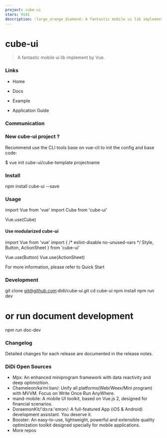 ```yaml
---
project: cube-ui
stars: 9141
description: :large_orange_diamond: A fantastic mobile ui lib implement by Vue
---
```


cube-ui
=======

> A fantastic mobile ui lib implement by Vue.

### Links

-   Home
    
-   Docs
    
-   Example
    
-   Application Guide
    

### Communication

### New cube-ui project ?

Recommend use the CLI tools base on vue-cli to init the config and base code:

$ vue init cube-ui/cube-template projectname

### Install

npm install cube-ui --save

### Usage

import Vue from 'vue'
import Cube from 'cube-ui'

Vue.use(Cube)

#### Use modularized cube-ui

import Vue from 'vue'
import {
  /\* eslint-disable no-unused-vars \*/
  Style,
  Button,
  ActionSheet
} from 'cube-ui'

Vue.use(Button)
Vue.use(ActionSheet)

For more information, please refer to Quick Start

### Development

git clone git@github.com:didi/cube-ui.git
cd cube-ui
npm install
npm run dev
# or run document development
npm run doc-dev

### Changelog

Detailed changes for each release are documented in the release notes.

### DiDi Open Sources

-   Mpx: An enhanced miniprogram framework with data reactivity and deep optimizition.
-   Chameleon/kəˈmiːlɪən/: Unify all platforms(Web/Weex/Mini program) with MVVM. Focus on Write Once Run AnyWhere.
-   mand-mobile: A mobile UI toolkit, based on Vue.js 2, designed for financial scenarios.
-   DoraemonKit/'dɔ:ra:'emɔn/: A full-featured App (iOS & Android) development assistant. You deserve it.
-   Booster: An easy-to-use, lightweight, powerful and extensible quality optimization toolkit designed specially for mobile applications.
-   More repos
